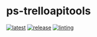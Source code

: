 # ps-trelloapitools

[![latest](https://github.com/archmachina/ps-trelloapi/workflows/latest/badge.svg)](https://github.com/archmachina/ps-trelloapi/actions?query=workflow%3Alatest)
[![release](https://github.com/archmachina/ps-trelloapi/workflows/release/badge.svg)](https://github.com/archmachina/ps-trelloapi/actions?query=workflow%3Arelease)
[![linting](https://github.com/archmachina/ps-trelloapitools/workflows/linting/badge.svg)](https://github.com/archmachina/ps-trelloapitools/actions?query=workflow%3Alinting)
